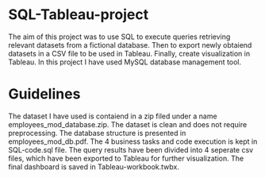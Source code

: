 # SQL-Tableau-project

The aim of this project was to use SQL to execute queries retrieving relevant datasets from a fictional database. Then to export newly obtaiend datasets in a CSV file to be used in Tableau. Finally, create visualization in Tableau.
In this project I have used MySQL database management tool. 

# Guidelines
The dataset I have used is contaiend in a zip filed under a name employees_mod_database.zip. The dataset is clean and does not require preprocessing.
The database structure is presented in employees_mod_db.pdf.
The 4 business tasks and code execution is kept in SQL-code.sql file.
The query results have been divided into 4 seperate csv files, which have been exported to Tableau for further visualization.
The final dashboard is saved in Tableau-workbook.twbx. 
